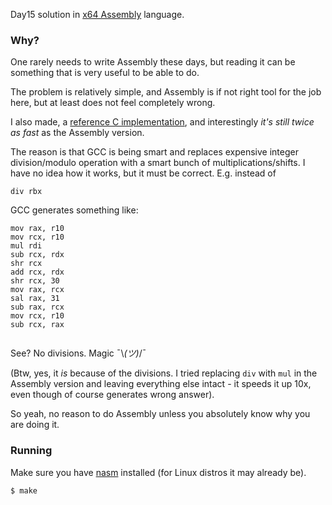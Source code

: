 Day15 solution in [x64 Assembly](https://en.wikipedia.org/wiki/X86-64) language.


### Why?

One rarely needs to write Assembly these days, but reading it can be something that is very useful to be able to do.

The problem is relatively simple, and Assembly is if not right tool for the job here, but at least does not feel completely wrong.

I also made, a [reference C implementation](reference-c-impl/solution.c), and interestingly *it's still twice as fast* as the Assembly version.

The reason is that GCC is being smart and replaces expensive integer division/modulo operation with a smart bunch of multiplications/shifts. I have no idea how it works, but it must be correct. E.g. instead of

```assembly
div	rbx

```
GCC generates something like:

```assembly
mov	rax, r10
mov	rcx, r10
mul	rdi
sub	rcx, rdx
shr	rcx
add	rcx, rdx
shr	rcx, 30
mov	rax, rcx
sal	rax, 31
sub	rax, rcx
mov	rcx, r10
sub	rcx, rax
	
```
See? No divisions. Magic ¯\\_(ツ)_/¯

(Btw, yes, it *is* because of the divisions. I tried replacing `div` with `mul` in the Assembly version and leaving everything else intact - it speeds it up 10x, even though of course generates wrong answer).

So yeah, no reason to do Assembly unless you absolutely know why you are doing it.


### Running
Make sure you have [nasm](http://www.nasm.us/) installed (for Linux distros it may already be).

```bash
$ make
```